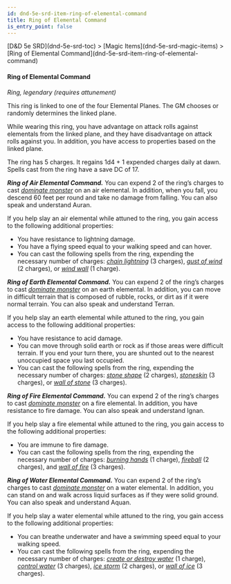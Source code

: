 ```yaml
---
id: dnd-5e-srd-item-ring-of-elemental-command
title: Ring of Elemental Command
is_entry_point: false
---
```


<breadcrumb>
[D&D 5e SRD](dnd-5e-srd-toc) >  [Magic Items](dnd-5e-srd-magic-items) > [Ring of Elemental Command](dnd-5e-srd-item-ring-of-elemental-command)
</breadcrumb>

#### Ring of Elemental Command

*Ring, legendary (requires attunement)*

This ring is linked to one of the four Elemental Planes. The GM chooses or randomly determines the linked plane.

While wearing this ring, you have advantage on attack rolls against elementals from the linked plane, and they have disadvantage on attack rolls against you. In addition, you have access to properties based on the linked plane.

The ring has 5 charges. It regains 1d4 + 1 expended charges daily at dawn. Spells cast from the ring have a save DC of 17.

***Ring of Air Elemental Command.*** You can expend 2 of the ring’s charges to cast [*dominate monster*](dnd-5e-srd-spell-dominate-monster) on an air elemental. In addition, when you fall, you descend 60 feet per round and take no damage from falling. You can also speak and understand Auran.

If you help slay an air elemental while attuned to the ring, you gain access to the following additional properties:
- You have resistance to lightning damage.
- You have a flying speed equal to your walking speed and can hover.
- You can cast the following spells from the ring, expending the necessary number of charges: [*chain lightning*](dnd-5e-srd-spell-chain-lightning) (3 charges), [*gust of wind*](dnd-5e-srd-spell-gust-of-wind) (2 charges), or [*wind wall*](dnd-5e-srd-spell-wind-wall) (1 charge).

***Ring of Earth Elemental Command.*** You can expend 2 of the ring’s charges to cast [*dominate monster*](dnd-5e-srd-spell-dominate-monster) on an earth elemental. In addition, you can move in difficult terrain that is composed of rubble, rocks, or dirt as if it were normal terrain. You can also speak and understand Terran.

If you help slay an earth elemental while attuned to the ring, you gain access to the following additional properties:
- You have resistance to acid damage.
- You can move through solid earth or rock as if those areas were difficult terrain. If you end your turn there, you are shunted out to the nearest unoccupied space you last occupied.
- You can cast the following spells from the ring, expending the necessary number of charges: [*stone shape*](dnd-5e-srd-spell-stone-shape) (2 charges), [*stoneskin*](dnd-5e-srd-spell-stoneskin) (3 charges), or [*wall of stone*](dnd-5e-srd-spell-wall-of-stone) (3 charges).

***Ring of Fire Elemental Command.*** You can expend 2 of the ring’s charges to cast [*dominate monster*](dnd-5e-srd-spell-dominate-monster) on a fire elemental. In addition, you have resistance to fire damage. You can also speak and understand Ignan.

If you help slay a fire elemental while attuned to the ring, you gain access to the following additional properties:
- You are immune to fire damage.
- You can cast the following spells from the ring, expending the necessary number of charges: [*burning hands*](dnd-5e-srd-spell-burning-hands) (1 charge), [*fireball*](dnd-5e-srd-spell-fireball) (2 charges), and [*wall of fire*](dnd-5e-srd-spell-wall-of-fire) (3 charges).

***Ring of Water Elemental Command.*** You can expend 2 of the ring’s charges to cast [*dominate monster*](dnd-5e-srd-spell-dominate-monster) on a water elemental. In addition, you can stand on and walk across liquid surfaces as if they were solid ground. You can also speak and understand Aquan.

If you help slay a water elemental while attuned to the ring, you gain access to the following additional properties:
- You can breathe underwater and have a swimming speed equal to your walking speed.
- You can cast the following spells from the ring, expending the necessary number of charges: [*create or destroy water*](dnd-5e-srd-spell-create-or-destroy-water) (1 charge), [*control water*](dnd-5e-srd-spell-control-water) (3 charges), [*ice storm*](dnd-5e-srd-spell-ice-storm) (2 charges), or [*wall of ice*](dnd-5e-srd-spell-wall-of-ice) (3 charges).

